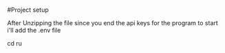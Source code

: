 #Project setup

After Unzipping the file since you end the api keys for the program to start i'll add the .env file 

cd ru